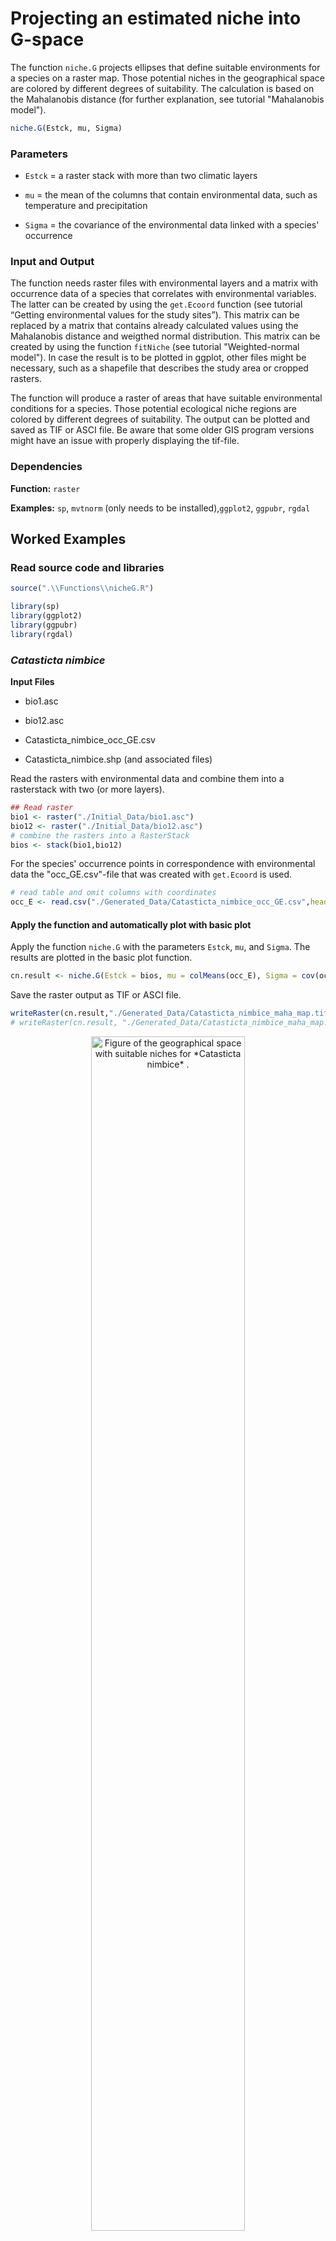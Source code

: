 
# Projecting an estimated niche into G-space

The function `niche.G` projects ellipses that define suitable environments for a species on a raster map. Those potential niches in the geographical space are colored by different degrees of suitability. The calculation is based on the Mahalanobis distance (for further explanation, see tutorial "Mahalanobis model").

```r
niche.G(Estck, mu, Sigma)
```


### Parameters

- `Estck` = a raster stack with more than two climatic layers

- `mu` = the mean of the columns that contain environmental data, such as temperature and precipitation 

- `Sigma` = the covariance of the environmental data linked with a species' occurrence


### Input and Output

The function needs raster files with environmental layers and a matrix with occurrence data of a species that correlates with environmental variables. The latter can be created by using the `get.Ecoord` function (see tutorial “Getting environmental values for the study sites”). This matrix can be replaced by a matrix that contains already calculated values using the Mahalanobis distance and weigthed normal distribution. This matrix can be created by using the function `fitNiche` (see tutorial "Weighted-normal model"). In case the result is to be plotted in ggplot, other files might be necessary, such as a shapefile that describes the study area or cropped rasters.


The function will produce a raster of areas that have suitable environmental conditions for a species. Those potential ecological niche regions are colored by different degrees of suitability. The output can be plotted and saved as TIF or ASCI file. Be aware that some older GIS program versions might have an issue with properly displaying the tif-file.


### Dependencies 

**Function:** `raster`

**Examples:** `sp`, `mvtnorm` (only needs to be installed),`ggplot2`, `ggpubr`, `rgdal`


## Worked Examples

### Read source code and libraries

```r
source(".\\Functions\\nicheG.R")
```


```r
library(sp)
library(ggplot2)
library(ggpubr)
library(rgdal)
```


### *Catasticta nimbice*


**Input Files**

- bio1.asc

- bio12.asc

- Catasticta_nimbice_occ_GE.csv

- Catasticta_nimbice.shp (and associated files)


Read the rasters with environmental data and combine them into a rasterstack with two (or more layers).

```r
## Read raster
bio1 <- raster("./Initial_Data/bio1.asc")
bio12 <- raster("./Initial_Data/bio12.asc")
# combine the rasters into a RasterStack
bios <- stack(bio1,bio12)
```


For the species' occurrence points in correspondence with environmental data the "occ_GE.csv"-file that was created with `get.Ecoord` is used.

```r
# read table and omit columns with coordinates
occ_E <- read.csv("./Generated_Data/Catasticta_nimbice_occ_GE.csv",header=T)[,-(1:2)]
```


#### Apply the function and automatically plot with basic plot


Apply the function `niche.G` with the parameters `Estck`, `mu`, and `Sigma`. The results are plotted in the basic plot function.

```r
cn.result <- niche.G(Estck = bios, mu = colMeans(occ_E), Sigma = cov(occ_E))
```


Save the raster output as TIF or ASCI file.

```r
writeRaster(cn.result,"./Generated_Data/Catasticta_nimbice_maha_map.tif", overwrite = T)
# writeRaster(cn.result, "./Generated_Data/Catasticta_nimbice_maha_map.asc", overwrite = T)
```

<div class="figure" style="text-align: center">
<img src="Images/Catasticta_nimbice_maha_asci.png" alt=" Figure of the geographical space with suitable niches for *Catasticta nimbice* ." width="70%" />
<p class="caption">(\#fig:unnamed-chunk-8) Figure of the geographical space with suitable niches for *Catasticta nimbice* .</p>
</div>


#### Apply the function and plot with ggplot


Another way to use the function `niche.G` is to use estimated values of `mu` and `Sigma` directly. The rasters with environmental data are cropped to the region of interest with a polygon before being stacked together in this version. They can also be cropped with coordinates (see the example for *Threnetes ruckeri* below).

```r
# read polygon of the study area
cn.shp <- readOGR("./Initial_Data/shapefiles","Catasticta_nimbice")

# crop and mask the rasters with environmental layers
bio1c <- mask(crop(bio1, cn.shp), cn.shp)
bio12c <- mask(crop(bio12, cn.shp), cn.shp)
biosc <- stack(bio1c, bio12c)
```


For this application, the values for `mu`and `Sigma` from the weighted normal distribution model are used directly.

```r
cn.wn <- niche.G(Estck = biosc, mu = c(166.1297518,1265.130825), 
                 Sigma = matrix(c(1427.054608, 7687.724366, 
                                  7687.724366, 332940.0973),ncol=2))
```


Write the raster of the model as file (additionally, the cropped environmental layers can be saved as well for later use). 

```r
writeRaster(cn.wn,"./Generated_Data/Catasticta_nimbice_wn_map.tif", overwrite = T)
# writeRaster(cn.wn, "./Generated_Data/Catasticta_nimbice_wn_map.asc", overwrite = T)
```


Plot the results in a ggplot.

```r
# calculate raster to points for ggplot
cn.wnp <- rasterToPoints(cn.wn)
cn.wnpd <- data.frame(cn.wnp)
colnames(cn.wnpd) <- c("Longitude","Latitude","Suitability")

# read species occurrence points
occ_GE <- read.csv("./Generated_Data/Catasticta_nimbice_occ_GE.csv",header=T)

# x11()
ggplot() +
  geom_tile(data = cn.wnpd,aes(x=Longitude, y=Latitude, fill=Suitability)) +
  theme_bw() +
  #borders("world", xlim = c(-179, 179), ylim = c(-60, 80)) +
  scale_fill_gradient2("Suitability",limits=c(0,1), low = 'grey80',
                       mid='slateblue1', high = 'slateblue4',na.value = NA,
                       midpoint = 0.5, n.breaks=4) +
  # coord_sf(xlim = emap[1:2], ylim = emap[3:4], expand = FALSE) +
  geom_point(data = occ_GE,aes(x=occ_GE[,1], y=occ_GE[,2]), 
             shape = 21, fill = "orange1", alpha = 0.7) +
  labs(title = "Catasticta nimbice occurrences in Middle America") +
  labs(subtitle = "and suitable niches based on the weighted normal distribution") +
  theme(plot.title = element_text(hjust = 0.5), 
        plot.subtitle = element_text(hjust = 0.5)) 
```


Save the ggplot as PNG.

```r
ggsave('./Generated_Data/Catasticta_nimbice_wn_map_ggplot.png',  width = 24, height = 24, 
       units = "cm", dpi = 600, pointsize = 6)
```

<div class="figure" style="text-align: center">
<img src="Images/Catasticta_nimbice_nicheG_ggplot.png" alt=" Figure of the geographical space with suitable niches for *Catasticta nimbice* and presence points ." width="70%" />
<p class="caption">(\#fig:unnamed-chunk-14) Figure of the geographical space with suitable niches for *Catasticta nimbice* and presence points .</p>
</div>
\

**Output files**


- Catasticta_nimbice_maha_map.tif

- Catasticta_nimbice_maha_map.asc

- <span style="color: red;">cn_maha_cropped.tif</span>

- Catasticta_nimbice_wn_map.tif

- Catasticta_nimbice_wn_map.asc

- <span style="color: red;">tr_wn_cropped.tif</span>

- Catasticta_nimbice_wn_map_ggplot.png


### *Threnetes ruckeri*


**Input Files**

- bio1.asc

- bio12.asc

- tr_mu_sigma_estimates.csv

- Threnetes_ruckeri_occ_GE.csv


This example uses the Mahalanobis distance and the weighted normal distribution. The graphs are plotted in `ggplot2`. The raster files used here are the same as the ones used for the *Catasticta nimbice* examples.

```r
## Read raster files
# bio1 <- raster("./Initial_Data/bio1.asc")
# bio2 <- raster("./Initial_Data/bio12.asc")
bios <- stack(bio1,bio2)
```


Load the matrix results of the weighted normal distribution that was calculated with the functions `rs.inE`, `negloglike`, and `fitNiche`.

```r
thr.fitN <- read.csv("./Generated_Data/tr_mu_sigma_estimates.csv",header=T)[,-1]
```


Apply the function with `Estck`, `mu`, and `Sigma` for each, the weighted normal distribution and the Mahalanobis distance model.

```r
# weighted normal distribution
Thr.wn <- niche.G(Estck = bios, mu = thr.fitN$wn.mu, 
                  Sigma = cbind(thr.fitN$wn.sigma1, thr.fitN$wn.sigma2))
# Mahalanobis distance
Thr.maha <- niche.G(Estck = bios, mu = thr.fitN$maha.mu, 
                    Sigma = cbind(thr.fitN$maha.sigma1, thr.fitN$maha.sigma2))
```


Save the output as TIF or ASCI file.

```r
# weigthed normal distribution
writeRaster(Thr.wn,"./Generated_Data/Threnetes_ruckeri_wn_map.tif", overwrite = T)
# writeRaster(Thr.wn, "./Generated_Data/Threnetes_ruckeri_wn_map.asc", overwrite = T)

# Mahalanobis distance
writeRaster(Thr.maha,"./Generated_Data/Threnetes_ruckeri_maha_map.tif", overwrite = T)
# writeRaster(Thr.maha, "./Generated_Data/Threnetes_ruckeri_maha_map.asc", overwrite = T)
```


**Plot both models next to each other in a ggplot**


Load the previously created tif-file with the suitability levels for the Mahalanobis distance model and the weighted normal distribution model or directly apply the results.

```r
maha.map <- raster("./Generated_Data/Threnetes_ruckeri_maha_map.tif")

wn.map <- raster("./Generated_Data/Threnetes_ruckeri_wn_map.tif")
```


Convert the raster to points and create a data-frame for ggplot. Name the columns of the new data-frame.

```r
# for Mahalanobis model
maha.mappt <- rasterToPoints(maha.map)
outp.maha <- data.frame(maha.mappt)
colnames(outp.maha) <- c("Longitude","Latitude","Suitability")

# for weighted normal model
wn.mappt <- rasterToPoints(wn.map)
outp.wn <- data.frame(wn.mappt)
colnames(outp.wn) <- c("Longitude","Latitude","Suitability")
```


Plot in ggplot.

```r
p1 <- ggplot() +
  geom_tile(data = outp.maha,aes(x=Longitude, y=Latitude, fill=Suitability)) +
  theme_bw() +
  scale_fill_gradient2("Suitability",limits=c(0,1), low = 'grey80',
                       mid='slateblue1', high = 'slateblue4',na.value = NA,
                       midpoint = 0.5, n.breaks=4) +
  labs (title = "Mahalanobis distance model") +
  theme(plot.title = element_text(hjust = 0.5))

p2 <- ggplot() +
  geom_tile(data = outp.wn,aes(x=Longitude, y=Latitude, fill=Suitability)) +
  theme_bw() +
  scale_fill_gradient2("Suitability",limits=c(0,1), low = 'grey80',
                       mid='slateblue1', high = 'slateblue4',na.value = NA,
                       midpoint = 0.5, n.breaks=4) +
  labs (title = "Weighted normal distribution model") +
  theme(plot.title = element_text(hjust = 0.5))

# x11()
ggarrange(p1, p2, ncol = 2, nrow = 1)
```


<div class="figure" style="text-align: center">
<img src="Images/Threnetes_ruckeri_nicheG_ggplot.png" alt=" Figure of the geographical space with suitable niches for *Threnetes ruckeri* using the Mahalanobis distance model and the weigthed normal distribution model in `ggplot2`." width="100%" />
<p class="caption">(\#fig:unnamed-chunk-22) Figure of the geographical space with suitable niches for *Threnetes ruckeri* using the Mahalanobis distance model and the weigthed normal distribution model in `ggplot2`.</p>
</div>


Plot a raster that has been cropped by coordinates in ggplot. This crop serves as a zoom to the region of interest.

```r
# read occurrence data of species
species <- read.csv("./Generated_Data/Threnetes_ruckeri_occ_GE.csv",header=T)

# define coordinates that describe the study area and crop model raster with it
emap <- extent(-100, -68, -8, 22)
area.maha <- crop(maha.map, emap)
area.wn <- crop(wn.map, emap)

# create points from the raster and give column names
maha.mappt <- rasterToPoints(area.maha)
outp.maha <- data.frame(maha.mappt)
colnames(outp.maha) <- c("Longitude","Latitude","Suitability")

wn.mappt <- rasterToPoints(area.wn)
outp.wn <- data.frame(wn.mappt)
colnames(outp.wn) <- c("Longitude","Latitude","Suitability")

# plot both maps into one graph
p1 <- ggplot() +
  geom_tile(data = outp.maha,aes(x=Longitude, y=Latitude, fill=Suitability)) +
  theme_bw() +
  scale_fill_gradient2("Suitability",limits=c(0,1), low = 'grey80',
                       mid='slateblue1', high = 'slateblue4',na.value = NA,
                       midpoint = 0.5, n.breaks=4) +
  geom_point(data = species,aes(x=species[,1], y=species[,2]), 
             shape = 21, fill = "orange1", alpha = 0.7) + 
  labs (title = "Mahalanobis distance model") +
  theme(plot.title = element_text(hjust = 0.5)) 

p2 <- ggplot() +
  geom_tile(data = outp.wn,aes(x=Longitude, y=Latitude, fill=Suitability)) +
  theme_bw() +
  scale_fill_gradient2("Suitability",limits=c(0,1), low = 'grey80',
                       mid='slateblue1', high = 'slateblue4',na.value = NA,
                       midpoint = 0.5, n.breaks=4) +
  geom_point(data = species,aes(x=species[,1], y=species[,2]), 
             shape = 21, fill = "orange1", alpha = 0.7) +
  labs (title = "Weighted normal distribution model") +
  theme(plot.title = element_text(hjust = 0.5)) 

# x11()
ggarrange(p1, p2, ncol = 2, nrow = 1)
```

<div class="figure" style="text-align: center">
<img src="Images/Threnetes_ruckeri_nicheG_ggplot2.png" alt=" Figure of the geographical space with suitable niches for *Threnetes ruckeri* using the Mahalanobis distance model and the weigthed normal distribution model in `ggplot2`." width="100%" />
<p class="caption">(\#fig:unnamed-chunk-24) Figure of the geographical space with suitable niches for *Threnetes ruckeri* using the Mahalanobis distance model and the weigthed normal distribution model in `ggplot2`.</p>
</div>


Save the plot as a PNG.

```r
ggsave('./Generated_Data/Threnetes_ruckeri_nicheG_ggplot.png',  width = 48, height = 24, units = "cm",
       dpi = 600, pointsize = 6)
```
\

**Output Files**

- Threnetes_ruckeri_wn_map.tif

- Threnetes_ruckeri_wn_map.asc

- <span style="color: red;">tr_wn_cropped.tif</span>

- Threnetes_ruckeri_maha_map.tif

- Threnetes_ruckeri_maha_map.asc

- <span style="color: red;">tr_bay_cropped.tif</span>

- Threnetes_ruckeri_nicheG_ggplot.png


